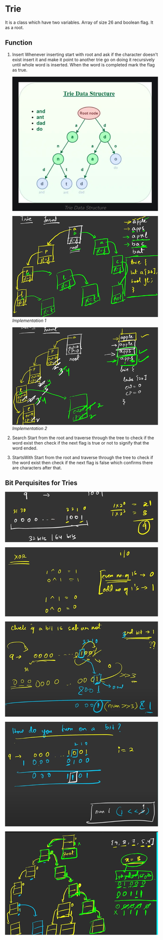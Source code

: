 # Trie

It is a class which have two variables. Array of size 26 and boolean flag. It as a root.

## Function

1. Insert
    Whenever inserting start with root and ask if the character doesn't exist insert it and make it point to another trie go on doing it recursively until whole word is inserted. When the word is completed mark the flag as true.

    ![alt text](image.png)

    ![alt text](image-1.png)*Implementation 1*

    ![alt text](image-2.png)*Implementation 2*

2. Search
    Start from the root and traverse through the tree to check if the word exist then check if the next flag is true or not to signify that the word ended.

3. StartsWith
    Start from the root and traverse through the tree to check if the word exist then check if the next flag is false which confirms there are characters after that.

## Bit Perquisites for Tries

![alt text](image-3.png)

![alt text](image-4.png)

![alt text](image-5.png)

![alt text](image-6.png)

![alt text](image-8.png)